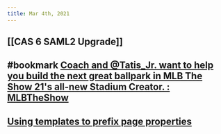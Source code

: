 ```yaml
---
title: Mar 4th, 2021
---
```


## [[CAS 6 SAML2 Upgrade]]
## #bookmark [Coach and @Tatis_Jr. want to help you build the next great ballpark in MLB The Show 21&#x27;s all-new Stadium Creator. : MLBTheShow](https://reddit.com/r/MLBTheShow/comments/lxmeet/coach_and_tatis_jr_want_to_help_you_build_the/)
## [Using templates to prefix page properties](https://discord.com/channels/725182569297215569/756886540038438992/817103798845046843)
##

